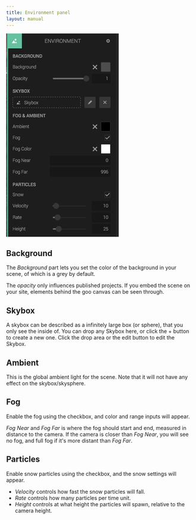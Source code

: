 ```yaml
---
title: Environment panel
layout: manual
---
```


![Environment panel](environment-panel-expanded.png)

## Background

The *Background* part lets you set the color of the background in your scene, of which is a grey by default.

The *opacity* only influences published projects. If you embed the scene on your site, elements behind the goo canvas can be seen through.

## Skybox

A skybox can be described as a infinitely large box (or sphere), that you only see the inside of. You can drop any Skybox here, or click the + button to create a new one. Click the drop area or the edit button to edit the Skybox.

## Ambient

This is the global ambient light for the scene. Note that it will not have any effect on the skybox/skysphere.

## Fog

Enable the fog using the checkbox, and color and range inputs will appear. 

*Fog Near* and *Fog Far* is where the fog should start and end, measured in distance to the camera. If the camera is closer than *Fog Near*, you will see no fog, and full fog if it's more distant than *Fog Far*.

## Particles

Enable snow particles using the checkbox, and the snow settings will appear.

* *Velocity* controls how fast the snow particles will fall.
* *Rate* controls how many particles per time unit.
* *Height* controls at what height the particles will spawn, relative to the camera height.